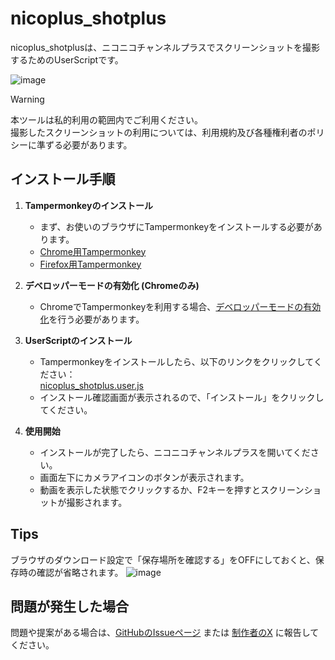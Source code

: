 # nicoplus_shotplus
nicoplus_shotplusは、ニコニコチャンネルプラスでスクリーンショットを撮影するためのUserScriptです。

![image](https://github.com/user-attachments/assets/d4b3edf1-4777-4184-b8b1-49d00884a233)

> [!WARNING]
> 本ツールは私的利用の範囲内でご利用ください。  
> 撮影したスクリーンショットの利用については、利用規約及び各種権利者のポリシーに準ずる必要があります。

## インストール手順

1. **Tampermonkeyのインストール**
   - まず、お使いのブラウザにTampermonkeyをインストールする必要があります。
   - [Chrome用Tampermonkey](https://chrome.google.com/webstore/detail/tampermonkey/dhdgffkkebhmkfjojejmpbldmpobfkfo)
   - [Firefox用Tampermonkey](https://addons.mozilla.org/ja/firefox/addon/tampermonkey/)

2. **デベロッパーモードの有効化 (Chromeのみ)**
   - ChromeでTampermonkeyを利用する場合、[デベロッパーモードの有効化](https://www.tampermonkey.net/faq.php#Q209)を行う必要があります。

3. **UserScriptのインストール**
   - Tampermonkeyをインストールしたら、以下のリンクをクリックしてください：  
     [nicoplus_shotplus.user.js](https://github.com/yumemi-btn/nicoplus_shotplus/raw/main/nicoplus_shotplus.user.js)
   - インストール確認画面が表示されるので、「インストール」をクリックしてください。

4. **使用開始**
   - インストールが完了したら、ニコニコチャンネルプラスを開いてください。
   - 画面左下にカメラアイコンのボタンが表示されます。
   - 動画を表示した状態でクリックするか、F2キーを押すとスクリーンショットが撮影されます。

## Tips
ブラウザのダウンロード設定で「保存場所を確認する」をOFFにしておくと、保存時の確認が省略されます。
![image](https://github.com/user-attachments/assets/08872d05-2ccc-488f-a392-32ccd16acb6a)

## 問題が発生した場合
問題や提案がある場合は、[GitHubのIssueページ](https://github.com/yumemi-btn/nicoplus_shotplus/issues) または [制作者のX](https://x.com/infinite_chain) に報告してください。
